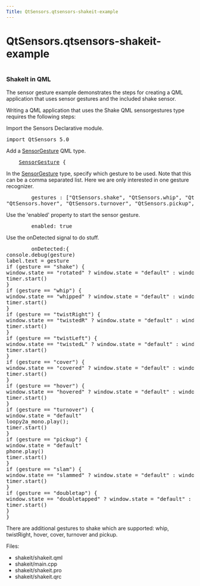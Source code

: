 ```yaml
---
Title: QtSensors.qtsensors-shakeit-example
---
```


# QtSensors.qtsensors-shakeit-example

<span class="subtitle"></span>
<!-- $$$shakeit-description -->
<p class="centerAlign"><img src="https://developer.ubuntu.com/static/devportal_uploaded/d6c7f990-80f1-44b1-a6f3-d6fd80ae537c-../qtsensors-shakeit-example/images/shakeit.png" alt="" /></p>
<h3>ShakeIt in QML</h3>
<p>The sensor gesture example demonstrates the steps for creating a QML application that uses sensor gestures and the included shake sensor.<p>Writing a QML application that uses the Shake QML sensorgestures type requires the following steps:</p>
<p>Import the Sensors Declarative module.</p>
<pre class="qml">import QtSensors 5.0</pre>
<p>Add a <a href="QtSensors.SensorGesture.md">SensorGesture</a> QML type.</p>
<pre class="qml">    <span class="type"><a href="QtSensors.SensorGesture.md">SensorGesture</a></span> {</pre>
<p>In the <a href="QtSensors.SensorGesture.md">SensorGesture</a> type, specify which gesture to be used. Note that this can be a comma separated list. Here we are only interested in one gesture recognizer.</p>
<pre class="qml">        <span class="name">gestures</span> : [<span class="string">&quot;QtSensors.shake&quot;</span>, <span class="string">&quot;QtSensors.whip&quot;</span>, <span class="string">&quot;QtSensors.twist&quot;</span>, <span class="string">&quot;QtSensors.cover&quot;</span>,
<span class="string">&quot;QtSensors.hover&quot;</span>, <span class="string">&quot;QtSensors.turnover&quot;</span>, <span class="string">&quot;QtSensors.pickup&quot;</span>, <span class="string">&quot;QtSensors.slam&quot;</span> , <span class="string">&quot;QtSensors.doubletap&quot;</span>]</pre>
<p>Use the 'enabled' property to start the sensor gesture.</p>
<pre class="qml">        <span class="name">enabled</span>: <span class="number">true</span></pre>
<p>Use the onDetected signal to do stuff.</p>
<pre class="qml">        <span class="name">onDetected</span>:{
<span class="name">console</span>.<span class="name">debug</span>(<span class="name">gesture</span>)
<span class="name">label</span>.<span class="name">text</span> <span class="operator">=</span> <span class="name">gesture</span>
<span class="keyword">if</span> (<span class="name">gesture</span> <span class="operator">==</span> <span class="string">&quot;shake&quot;</span>) {
<span class="name">window</span>.<span class="name">state</span> <span class="operator">==</span> <span class="string">&quot;rotated&quot;</span> ? <span class="name">window</span>.<span class="name">state</span> <span class="operator">=</span> <span class="string">&quot;default&quot;</span> : <span class="name">window</span>.<span class="name">state</span> <span class="operator">=</span> <span class="string">&quot;rotated&quot;</span>
<span class="name">timer</span>.<span class="name">start</span>()
}
<span class="keyword">if</span> (<span class="name">gesture</span> <span class="operator">==</span> <span class="string">&quot;whip&quot;</span>) {
<span class="name">window</span>.<span class="name">state</span> <span class="operator">==</span> <span class="string">&quot;whipped&quot;</span> ? <span class="name">window</span>.<span class="name">state</span> <span class="operator">=</span> <span class="string">&quot;default&quot;</span> : <span class="name">window</span>.<span class="name">state</span> <span class="operator">=</span> <span class="string">&quot;whipped&quot;</span>
<span class="name">timer</span>.<span class="name">start</span>()
}
<span class="keyword">if</span> (<span class="name">gesture</span> <span class="operator">==</span> <span class="string">&quot;twistRight&quot;</span>) {
<span class="name">window</span>.<span class="name">state</span> <span class="operator">==</span> <span class="string">&quot;twistedR&quot;</span> ? <span class="name">window</span>.<span class="name">state</span> <span class="operator">=</span> <span class="string">&quot;default&quot;</span> : <span class="name">window</span>.<span class="name">state</span> <span class="operator">=</span> <span class="string">&quot;twistedR&quot;</span>
<span class="name">timer</span>.<span class="name">start</span>()
}
<span class="keyword">if</span> (<span class="name">gesture</span> <span class="operator">==</span> <span class="string">&quot;twistLeft&quot;</span>) {
<span class="name">window</span>.<span class="name">state</span> <span class="operator">==</span> <span class="string">&quot;twistedL&quot;</span> ? <span class="name">window</span>.<span class="name">state</span> <span class="operator">=</span> <span class="string">&quot;default&quot;</span> : <span class="name">window</span>.<span class="name">state</span> <span class="operator">=</span> <span class="string">&quot;twistedL&quot;</span>
<span class="name">timer</span>.<span class="name">start</span>()
}
<span class="keyword">if</span> (<span class="name">gesture</span> <span class="operator">==</span> <span class="string">&quot;cover&quot;</span>) {
<span class="name">window</span>.<span class="name">state</span> <span class="operator">==</span> <span class="string">&quot;covered&quot;</span> ? <span class="name">window</span>.<span class="name">state</span> <span class="operator">=</span> <span class="string">&quot;default&quot;</span> : <span class="name">window</span>.<span class="name">state</span> <span class="operator">=</span> <span class="string">&quot;covered&quot;</span>
<span class="name">timer</span>.<span class="name">start</span>()
}
<span class="keyword">if</span> (<span class="name">gesture</span> <span class="operator">==</span> <span class="string">&quot;hover&quot;</span>) {
<span class="name">window</span>.<span class="name">state</span> <span class="operator">==</span> <span class="string">&quot;hovered&quot;</span> ? <span class="name">window</span>.<span class="name">state</span> <span class="operator">=</span> <span class="string">&quot;default&quot;</span> : <span class="name">window</span>.<span class="name">state</span> <span class="operator">=</span> <span class="string">&quot;hovered&quot;</span>
<span class="name">timer</span>.<span class="name">start</span>()
}
<span class="keyword">if</span> (<span class="name">gesture</span> <span class="operator">==</span> <span class="string">&quot;turnover&quot;</span>) {
<span class="name">window</span>.<span class="name">state</span> <span class="operator">=</span> <span class="string">&quot;default&quot;</span>
<span class="name">loopy2a_mono</span>.<span class="name">play</span>();
<span class="name">timer</span>.<span class="name">start</span>()
}
<span class="keyword">if</span> (<span class="name">gesture</span> <span class="operator">==</span> <span class="string">&quot;pickup&quot;</span>) {
<span class="name">window</span>.<span class="name">state</span> <span class="operator">=</span> <span class="string">&quot;default&quot;</span>
<span class="name">phone</span>.<span class="name">play</span>()
<span class="name">timer</span>.<span class="name">start</span>()
}
<span class="keyword">if</span> (<span class="name">gesture</span> <span class="operator">==</span> <span class="string">&quot;slam&quot;</span>) {
<span class="name">window</span>.<span class="name">state</span> <span class="operator">==</span> <span class="string">&quot;slammed&quot;</span> ? <span class="name">window</span>.<span class="name">state</span> <span class="operator">=</span> <span class="string">&quot;default&quot;</span> : <span class="name">window</span>.<span class="name">state</span> <span class="operator">=</span> <span class="string">&quot;slammed&quot;</span>
<span class="name">timer</span>.<span class="name">start</span>()
}
<span class="keyword">if</span> (<span class="name">gesture</span> <span class="operator">==</span> <span class="string">&quot;doubletap&quot;</span>) {
<span class="name">window</span>.<span class="name">state</span> <span class="operator">==</span> <span class="string">&quot;doubletapped&quot;</span> ? <span class="name">window</span>.<span class="name">state</span> <span class="operator">=</span> <span class="string">&quot;default&quot;</span> : <span class="name">window</span>.<span class="name">state</span> <span class="operator">=</span> <span class="string">&quot;doubletapped&quot;</span>
<span class="name">timer</span>.<span class="name">start</span>()
}
}</pre>
<p>There are additional gestures to shake which are supported: whip, twistRight, hover, cover, turnover and pickup.</p>
<p>Files:</p>
<ul>
<li>shakeit/shakeit.qml</li>
<li>shakeit/main.cpp</li>
<li>shakeit/shakeit.pro</li>
<li>shakeit/shakeit.qrc</li>
</ul>
<!-- @@@shakeit -->
